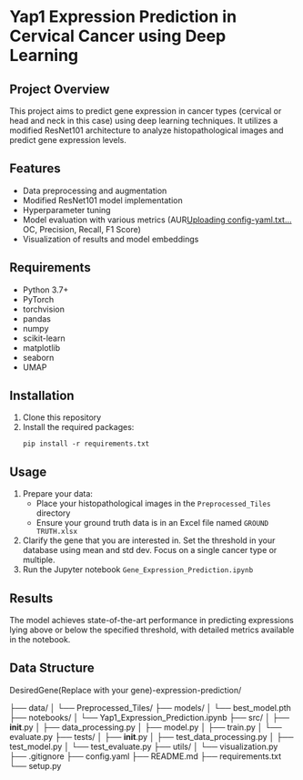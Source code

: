 # Yap1 Expression Prediction in Cervical Cancer using Deep Learning

## Project Overview
This project aims to predict gene expression in cancer types (cervical or head and neck in this case) using deep learning techniques. It utilizes a modified ResNet101 architecture to analyze histopathological images and predict gene expression levels.

## Features
- Data preprocessing and augmentation
- Modified ResNet101 model implementation
- Hyperparameter tuning
- Model evaluation with various metrics (AUR[Uploading config-yaml.txt…]()
OC, Precision, Recall, F1 Score)
- Visualization of results and model embeddings

## Requirements
- Python 3.7+
- PyTorch
- torchvision
- pandas
- numpy
- scikit-learn
- matplotlib
- seaborn
- UMAP

## Installation
1. Clone this repository
2. Install the required packages:
   ```
   pip install -r requirements.txt
   ```


## Usage
1. Prepare your data:
   - Place your histopathological images in the `Preprocessed_Tiles` directory
   - Ensure your ground truth data is in an Excel file named `GROUND TRUTH.xlsx`
2. Clarify the gene that you are interested in. Set the threshold in your database using mean and std dev. Focus on a single cancer type or multiple.
3. Run the Jupyter notebook `Gene_Expression_Prediction.ipynb`

## Results
The model achieves state-of-the-art performance in predicting expressions lying above or below the specified threshold, with detailed metrics available in the notebook.

## Data Structure
DesiredGene(Replace with your gene)-expression-prediction/

├── data/
│   └── Preprocessed_Tiles/
├── models/
│   └── best_model.pth
├── notebooks/
│   └── Yap1_Expression_Prediction.ipynb
├── src/
│   ├── __init__.py
│   ├── data_processing.py
│   ├── model.py
│   ├── train.py
│   └── evaluate.py
├── tests/
│   ├── __init__.py
│   ├── test_data_processing.py
│   ├── test_model.py
│   └── test_evaluate.py
├── utils/
│   └── visualization.py
├── .gitignore
├── config.yaml
├── README.md
├── requirements.txt
└── setup.py

